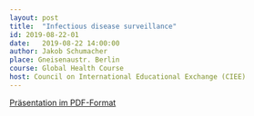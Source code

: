 ```yaml
---
layout: post
title:  "Infectious disease surveillance"
id: 2019-08-22-01
date:   2019-08-22 14:00:00
author: Jakob Schumacher
place: Gneisenaustr. Berlin
course: Global Health Course
host: Council on International Educational Exchange (CIEE) 
---
```



[Präsentation im PDF-Format]({{site.baseurl}}/assets/2019-08-22-01/presentation.pdf)